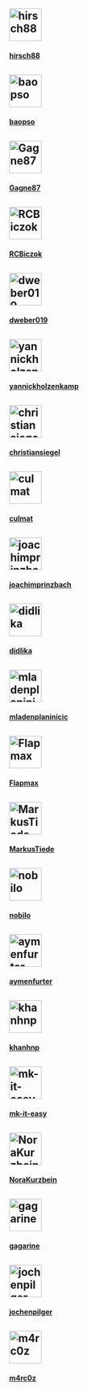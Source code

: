 <div class="features">
  <a href="https://github.com/hirsch88" class="feature">
    <h2>
      <img src="https://avatars.githubusercontent.com/u/6384499?v=4" alt="hirsch88" style="width: 64px;">
    </h2>
    <h4>hirsch88</h4>
  </a>
  <a href="https://github.com/baopso" class="feature">
    <h2>
      <img src="https://avatars.githubusercontent.com/u/6236843?v=4" alt="baopso" style="width: 64px;">
    </h2>
    <h4>baopso</h4>
  </a>
  <a href="https://github.com/Gagne87" class="feature">
    <h2>
      <img src="https://avatars.githubusercontent.com/u/29020214?v=4" alt="Gagne87" style="width: 64px;">
    </h2>
    <h4>Gagne87</h4>
  </a>
  <a href="https://github.com/RCBiczok" class="feature">
    <h2>
      <img src="https://avatars.githubusercontent.com/u/538973?v=4" alt="RCBiczok" style="width: 64px;">
    </h2>
    <h4>RCBiczok</h4>
  </a>
  <a href="https://github.com/dweber019" class="feature">
    <h2>
      <img src="https://avatars.githubusercontent.com/u/1021324?v=4" alt="dweber019" style="width: 64px;">
    </h2>
    <h4>dweber019</h4>
  </a>
  <a href="https://github.com/yannickholzenkamp" class="feature">
    <h2>
      <img src="https://avatars.githubusercontent.com/u/9351023?v=4" alt="yannickholzenkamp" style="width: 64px;">
    </h2>
    <h4>yannickholzenkamp</h4>
  </a>
  <a href="https://github.com/christiansiegel" class="feature">
    <h2>
      <img src="https://avatars.githubusercontent.com/u/13996624?v=4" alt="christiansiegel" style="width: 64px;">
    </h2>
    <h4>christiansiegel</h4>
  </a>
  <a href="https://github.com/culmat" class="feature">
    <h2>
      <img src="https://avatars.githubusercontent.com/u/638519?v=4" alt="culmat" style="width: 64px;">
    </h2>
    <h4>culmat</h4>
  </a>
  <a href="https://github.com/joachimprinzbach" class="feature">
    <h2>
      <img src="https://avatars.githubusercontent.com/u/4256585?v=4" alt="joachimprinzbach" style="width: 64px;">
    </h2>
    <h4>joachimprinzbach</h4>
  </a>
  <a href="https://github.com/didlika" class="feature">
    <h2>
      <img src="https://avatars.githubusercontent.com/u/80490488?v=4" alt="didlika" style="width: 64px;">
    </h2>
    <h4>didlika</h4>
  </a>
  <a href="https://github.com/mladenplaninicic" class="feature">
    <h2>
      <img src="https://avatars.githubusercontent.com/u/28272339?v=4" alt="mladenplaninicic" style="width: 64px;">
    </h2>
    <h4>mladenplaninicic</h4>
  </a>
  <a href="https://github.com/Flapmax" class="feature">
    <h2>
      <img src="https://avatars.githubusercontent.com/u/47270471?v=4" alt="Flapmax" style="width: 64px;">
    </h2>
    <h4>Flapmax</h4>
  </a>
  <a href="https://github.com/MarkusTiede" class="feature">
    <h2>
      <img src="https://avatars.githubusercontent.com/u/1764012?v=4" alt="MarkusTiede" style="width: 64px;">
    </h2>
    <h4>MarkusTiede</h4>
  </a>
  <a href="https://github.com/nobilo" class="feature">
    <h2>
      <img src="https://avatars.githubusercontent.com/u/11984467?v=4" alt="nobilo" style="width: 64px;">
    </h2>
    <h4>nobilo</h4>
  </a>
  <a href="https://github.com/aymenfurter" class="feature">
    <h2>
      <img src="https://avatars.githubusercontent.com/u/20464460?v=4" alt="aymenfurter" style="width: 64px;">
    </h2>
    <h4>aymenfurter</h4>
  </a>
  <a href="https://github.com/khanhnp" class="feature">
    <h2>
      <img src="https://avatars.githubusercontent.com/u/12724432?v=4" alt="khanhnp" style="width: 64px;">
    </h2>
    <h4>khanhnp</h4>
  </a>
  <a href="https://github.com/mk-it-easy" class="feature">
    <h2>
      <img src="https://avatars.githubusercontent.com/u/14329350?v=4" alt="mk-it-easy" style="width: 64px;">
    </h2>
    <h4>mk-it-easy</h4>
  </a>
  <a href="https://github.com/NoraKurzbein" class="feature">
    <h2>
      <img src="https://avatars.githubusercontent.com/u/16286177?v=4" alt="NoraKurzbein" style="width: 64px;">
    </h2>
    <h4>NoraKurzbein</h4>
  </a>
  <a href="https://github.com/gagarine" class="feature">
    <h2>
      <img src="https://avatars.githubusercontent.com/u/164074?v=4" alt="gagarine" style="width: 64px;">
    </h2>
    <h4>gagarine</h4>
  </a>
  <a href="https://github.com/jochenpilger" class="feature">
    <h2>
      <img src="https://avatars.githubusercontent.com/u/39954544?v=4" alt="jochenpilger" style="width: 64px;">
    </h2>
    <h4>jochenpilger</h4>
  </a>
  <a href="https://github.com/m4rc0z" class="feature">
    <h2>
      <img src="https://avatars.githubusercontent.com/u/20516386?v=4" alt="m4rc0z" style="width: 64px;">
    </h2>
    <h4>m4rc0z</h4>
  </a>
</div>
 